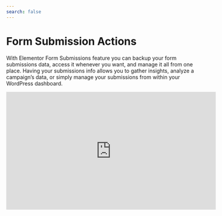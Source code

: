 ```yaml
---
search: false
---
```

# Form Submission Actions

With Elementor Form Submissions feature you can backup your form submissions data, access it whenever you want, and manage it all from one place. Having your submissions info allows you to gather insights, analyze a campaign’s data, or simply manage your submissions from within your WordPress dashboard.

<iframe width="560" height="315"src="https://www.youtube.com/embed/eO-XfhmTHqw" frameborder="0" allowfullscreen></iframe>
